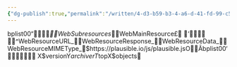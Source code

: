 ```yaml
---
{"dg-publish":true,"permalink":"/written/4-d3-b59-b3-4-a6-d-41-fd-99-c5-e6-d64-eba-4736/","dgHomeLink":true,"dgPassFrontmatter":false}
---
```


bplist00“_WebSubresources_WebMainResource£‘	
^WebResourceURL_WebResourceResponse_WebResourceData_WebResourceMIMEType_$https://plausible.io/js/plausible.jsOÃbplist00‘
X$versionY$archiverT$topX$objects